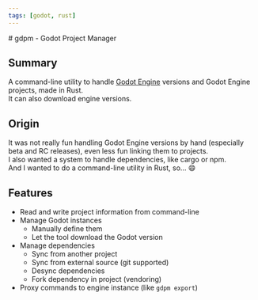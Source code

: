 ```yaml
---
tags: [godot, rust]
---
```

<Back name="Projects" />
# gdpm - Godot Project Manager

<ProjectCard
    language="Rust"
    date="2019"
    status="paused"
    url="https://github.com/Srynetix/gdpm"
/>

## Summary

A command-line utility to handle [Godot Engine](https://godotengine.org/) versions and Godot Engine projects, made in Rust.  
It can also download engine versions.

## Origin

It was not really fun handling Godot Engine versions by hand (especially beta and RC releases), even less fun linking them to projects.  
I also wanted a system to handle dependencies, like cargo or npm.  
And I wanted to do a command-line utility in Rust, so... :smile:

## Features

- Read and write project information from command-line
- Manage Godot instances
    - Manually define them
    - Let the tool download the Godot version
- Manage dependencies
    - Sync from another project
    - Sync from external source (git supported)
    - Desync dependencies
    - Fork dependency in project (vendoring)
- Proxy commands to engine instance (like `gdpm export`)

